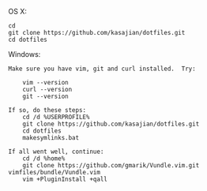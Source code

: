 OS X:

    cd
    git clone https://github.com/kasajian/dotfiles.git
    cd dotfiles

Windows:

    Make sure you have vim, git and curl installed.  Try:

        vim --version
        curl --version
        git --version

    If so, do these steps:
        cd /d %USERPROFILE%
        git clone https://github.com/kasajian/dotfiles.git
        cd dotfiles
        makesymlinks.bat
    
    If all went well, continue:
        cd /d %home%
        git clone https://github.com/gmarik/Vundle.vim.git vimfiles/bundle/Vundle.vim
        vim +PluginInstall +qall    
    

